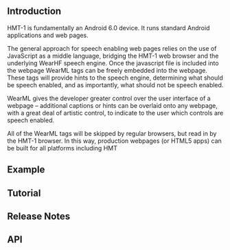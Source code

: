 ## Introduction

HMT-1 is fundamentally an Android 6.0 device. It runs standard Android applications and web pages.

The general approach for speech enabling web pages relies on the use of JavaScript as a middle language, bridging the HMT-1 web browser and the underlying WearHF speech engine. Once the javascript file is included into the webpage WearML tags can be freely embedded into the webpage. These tags will provide hints to the speech engine, determining what should be speech enabled, and as importantly, what should not be speech enabled.

WearML gives the developer greater control over the user interface of a webpage – additional captions or hints can be overlaid onto any webpage, with a great deal of artistic control, to indicate to the user which controls are speech enabled.

All of the WearML tags will be skipped by regular browsers, but read in by the HMT-1 browser. In this way, production webpages (or HTML5 apps) can be built for all platforms including HMT

## Example

## Tutorial

## Release Notes

## API


